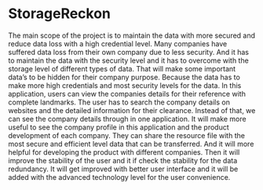 # StorageReckon
The main scope of the project is to maintain the data with more secured and reduce data loss with a high credential level. Many companies have suffered data loss from their own company due to less security. And it has to maintain the data with the security level and it has to overcome with the storage level of different types of data. That will make some important data’s to be hidden for their company purpose. Because the data has to make more high credentials and most security levels for the data. In this application, users can view the companies details for their reference with complete landmarks. The user has to search the company details on websites and the detailed information for their clearance. Instead of that, we can see the company details through in one application. It will make more useful to see the company profile in this application and the product development of each company. They can share the resource file with the most secure and efficient level data that can be transferred. And it will more helpful for developing the product with different companies. Then it will improve the stability of the user and it if check the stability for the data redundancy. It will get improved with better user interface and it will be added with the advanced technology level for the user convenience.

